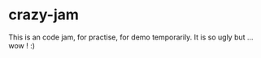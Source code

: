 crazy-jam
=========

This is an code jam, 
for practise, for demo temporarily. 
It is so ugly but ... wow ! 
:)
